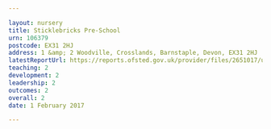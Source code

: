```yaml
---

layout: nursery
title: Sticklebricks Pre-School
urn: 106379
postcode: EX31 2HJ
address: 1 &amp; 2 Woodville, Crosslands, Barnstaple, Devon, EX31 2HJ
latestReportUrl: https://reports.ofsted.gov.uk/provider/files/2651017/urn/106379.pdf
teaching: 2
development: 2
leadership: 2
outcomes: 2
overall: 2
date: 1 February 2017

---
```

